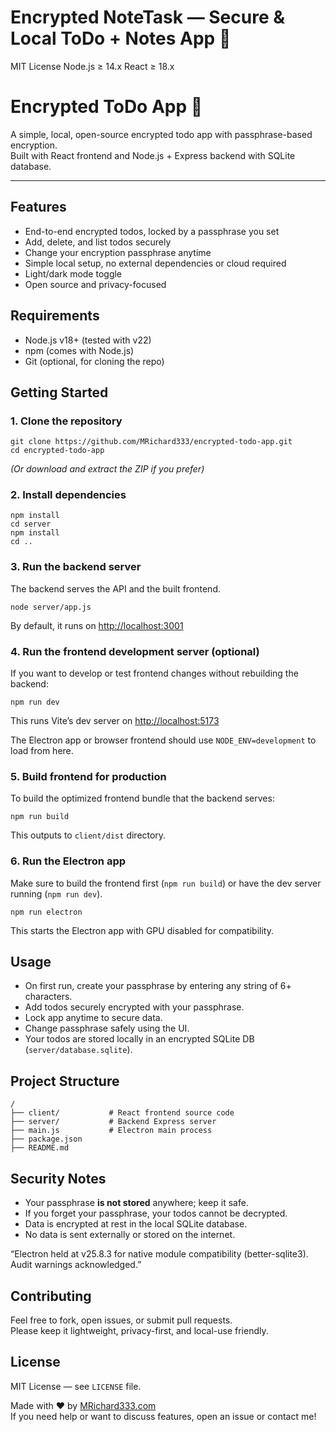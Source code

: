 # Encrypted NoteTask — Secure & Local ToDo + Notes App 🔐

MIT License Node.js ≥ 14.x React ≥ 18.x


# Encrypted ToDo App 🔐

A simple, local, open-source encrypted todo app with passphrase-based encryption.  
Built with React frontend and Node.js + Express backend with SQLite database.

- - -

## Features

*   End-to-end encrypted todos, locked by a passphrase you set
*   Add, delete, and list todos securely
*   Change your encryption passphrase anytime
*   Simple local setup, no external dependencies or cloud required
*   Light/dark mode toggle
*   Open source and privacy-focused

## Requirements

*   Node.js v18+ (tested with v22)
*   npm (comes with Node.js)
*   Git (optional, for cloning the repo)

## Getting Started

### 1\. Clone the repository

```
git clone https://github.com/MRichard333/encrypted-todo-app.git
cd encrypted-todo-app
```

_(Or download and extract the ZIP if you prefer)_

### 2\. Install dependencies

```
npm install
cd server
npm install
cd ..
```

### 3\. Run the backend server

The backend serves the API and the built frontend.

```
node server/app.js
```

By default, it runs on [http://localhost:3001](http://localhost:3001)

### 4\. Run the frontend development server (optional)

If you want to develop or test frontend changes without rebuilding the backend:

```
npm run dev
```

This runs Vite’s dev server on [http://localhost:5173](http://localhost:5173)

The Electron app or browser frontend should use `NODE_ENV=development` to load from here.

### 5\. Build frontend for production

To build the optimized frontend bundle that the backend serves:

```
npm run build
```

This outputs to `client/dist` directory.

### 6\. Run the Electron app

Make sure to build the frontend first (`npm run build`) or have the dev server running (`npm run dev`).

```
npm run electron
```

This starts the Electron app with GPU disabled for compatibility.

## Usage

*   On first run, create your passphrase by entering any string of 6+ characters.
*   Add todos securely encrypted with your passphrase.
*   Lock app anytime to secure data.
*   Change passphrase safely using the UI.
*   Your todos are stored locally in an encrypted SQLite DB (`server/database.sqlite`).

## Project Structure

```
/
├── client/           # React frontend source code
├── server/           # Backend Express server
├── main.js           # Electron main process
├── package.json
├── README.md
```

## Security Notes

*   Your passphrase **is not stored** anywhere; keep it safe.
*   If you forget your passphrase, your todos cannot be decrypted.
*   Data is encrypted at rest in the local SQLite database.
*   No data is sent externally or stored on the internet.

“Electron held at v25.8.3 for native module compatibility (better-sqlite3). Audit warnings acknowledged.”

## Contributing

Feel free to fork, open issues, or submit pull requests.  
Please keep it lightweight, privacy-first, and local-use friendly.

## License

MIT License — see `LICENSE` file.

Made with ❤️ by [MRichard333.com](https://MRichard333.com)  
If you need help or want to discuss features, open an issue or contact me!